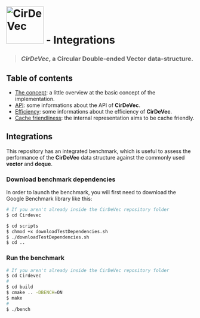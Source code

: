 # [<img src="https://user-images.githubusercontent.com/26225010/44673467-ebbabe80-aa2b-11e8-9754-8b8b0b137ac1.png" height="100" alt="CirDeVec" title="CirDeVec GitHub Homepage">](https://github.com/MuAlphaOmegaEpsilon/CirDeVec) - Integrations

> ### ***CirDeVec***, a **Cir**cular **D**ouble-**e**nded **Vec**tor data-structure.

## Table of contents

- [The concept](#The-concept): a little overview at the basic concept of the implementation.
- [API](#API): some informations about the API of **CirDeVec**.
- [Efficiency](#Efficiency): some informations about the efficiency of **CirDeVec**.
- [Cache friendliness](#Cache-friendliness): the internal representation aims to be cache friendly.



## Integrations

This repository has an integrated benchmark, which is useful to assess the performance of the **CirDeVec** data structure against the commonly used **vector** and **deque**.

### Download benchmark dependencies

In order to launch the benchmark, you will first need to download the Google Benchmark library like this:

```bash
# If you aren't already inside the CirDeVec repository folder
$ cd Cirdevec

$ cd scripts
$ chmod +x downloadTestDependencies.sh
$ ./downloadTestDependencies.sh
$ cd ..
```

### Run the benchmark



```bash
# If you aren't already inside the CirDeVec repository folder
$ cd Cirdevec
#
$ cd build
$ cmake .. -DBENCH=ON
$ make
# 
$ ./bench
```